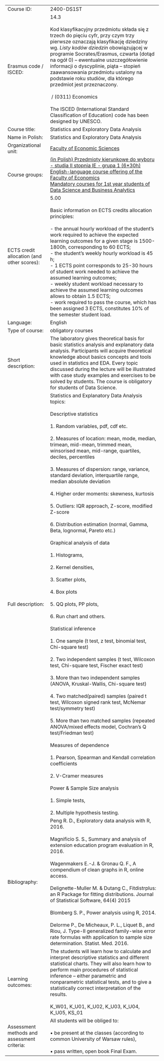 |                                             |                                                                                                                                                                                                                                                                                                                                                                                                                                                                                                                                                                                                                                                                                                                                                                                                                                                                                                                                                                                                                                                                                                                                                                                                                                                                                                                                                                                                                                                                                                                                              |
| ------------------------------------------- | -------------------------------------------------------------------------------------------------------------------------------------------------------------------------------------------------------------------------------------------------------------------------------------------------------------------------------------------------------------------------------------------------------------------------------------------------------------------------------------------------------------------------------------------------------------------------------------------------------------------------------------------------------------------------------------------------------------------------------------------------------------------------------------------------------------------------------------------------------------------------------------------------------------------------------------------------------------------------------------------------------------------------------------------------------------------------------------------------------------------------------------------------------------------------------------------------------------------------------------------------------------------------------------------------------------------------------------------------------------------------------------------------------------------------------------------------------------------------------------------------------------------------------------------- |
| Course ID:                                  | 2400-DS1ST                                                                                                                                                                                                                                                                                                                                                                                                                                                                                                                                                                                                                                                                                                                                                                                                                                                                                                                                                                                                                                                                                                                                                                                                                                                                                                                                                                                                                                                                                                                                   |
| Erasmus code / ISCED:                       | 14.3 <br><br>Kod klasyfikacyjny przedmiotu składa się z trzech do pięciu cyfr, przy czym trzy pierwsze oznaczają klasyfikację dziedziny wg. _Listy kodów dziedzin_ obowiązującej w programie Socrates/Erasmus, czwarta (dotąd na ogół 0) – ewentualne uszczegółowienie informacji o dyscyplinie, piąta – stopień zaawansowania przedmiotu ustalony na podstawie roku studiów, dla którego przedmiot jest przeznaczony.<br><br> / (0311) Economics <br><br>The ISCED (International Standard Classification of Education) code has been designed by UNESCO.                                                                                                                                                                                                                                                                                                                                                                                                                                                                                                                                                                                                                                                                                                                                                                                                                                                                                                                                                                                   |
| Course title:                               | Statistics and Exploratory Data Analysis                                                                                                                                                                                                                                                                                                                                                                                                                                                                                                                                                                                                                                                                                                                                                                                                                                                                                                                                                                                                                                                                                                                                                                                                                                                                                                                                                                                                                                                                                                     |
| Name in Polish:                             | Statistics and Exploratory Data Analysis                                                                                                                                                                                                                                                                                                                                                                                                                                                                                                                                                                                                                                                                                                                                                                                                                                                                                                                                                                                                                                                                                                                                                                                                                                                                                                                                                                                                                                                                                                     |
| Organizational unit:                        | [Faculty of Economic Sciences](https://usosweb.uw.edu.pl/kontroler.php?_action=katalog2/jednostki/pokazJednostke&kod=24000000)                                                                                                                                                                                                                                                                                                                                                                                                                                                                                                                                                                                                                                                                                                                                                                                                                                                                                                                                                                                                                                                                                                                                                                                                                                                                                                                                                                                                               |
| Course groups:                              | [(in Polish) Przedmioty kierunkowe do wyboru - studia II stopnia IE - grupa 1 (6*30h)](https://usosweb.uw.edu.pl/kontroler.php?_action=katalog2/przedmioty/szukajPrzedmiotu&method=faculty_groups&jed_org_kod=24000000&grupaKod=2400-PL2-WKIE1)  <br>[English-language course offering of the Faculty of Economics](https://usosweb.uw.edu.pl/kontroler.php?_action=katalog2/przedmioty/szukajPrzedmiotu&method=faculty_groups&jed_org_kod=24000000&grupaKod=2400-EN-OFFER)  <br>[Mandatory courses for 1st year students of Data Science and Business Analytics](https://usosweb.uw.edu.pl/kontroler.php?_action=katalog2/przedmioty/szukajPrzedmiotu&method=faculty_groups&jed_org_kod=24000000&grupaKod=2400-EN2-DSU1)                                                                                                                                                                                                                                                                                                                                                                                                                                                                                                                                                                                                                                                                                                                                                                                                                    |
| ECTS credit allocation (and other scores):  | 5.00 <br><br>Basic information on ECTS credits allocation principles:<br><br>- the annual hourly workload of the student’s work required to achieve the expected learning outcomes for a given stage is 1500-1800h, corresponding to 60 ECTS;<br>- the student’s weekly hourly workload is 45 h;<br>- 1 ECTS point corresponds to 25-30 hours of student work needed to achieve the assumed learning outcomes;<br>- weekly student workload necessary to achieve the assumed learning outcomes allows to obtain 1.5 ECTS;<br>- work required to pass the course, which has been assigned 3 ECTS, constitutes 10% of the semester student load.                                                                                                                                                                                                                                                                                                                                                                                                                                                                                                                                                                                                                                                                                                                                                                                                                                                                                               |
| Language:                                   | English                                                                                                                                                                                                                                                                                                                                                                                                                                                                                                                                                                                                                                                                                                                                                                                                                                                                                                                                                                                                                                                                                                                                                                                                                                                                                                                                                                                                                                                                                                                                      |
| Type of course:                             | obligatory courses                                                                                                                                                                                                                                                                                                                                                                                                                                                                                                                                                                                                                                                                                                                                                                                                                                                                                                                                                                                                                                                                                                                                                                                                                                                                                                                                                                                                                                                                                                                           |
| Short description:                          | The laboratory gives theoretical basis for basic statistics analysis and explanatory data analysis. Participants will acquire theoretical knowledge about basics concepts and tools used in statistics and EDA. Every topic discussed during the lecture will be illustrated with case study examples and exercises to be solved by students. The course is obligatory for students of Data Science.                                                                                                                                                                                                                                                                                                                                                                                                                                                                                                                                                                                                                                                                                                                                                                                                                                                                                                                                                                                                                                                                                                                                         |
| Full description:                           | Statistics and Explanatory Data Analysis topics:<br><br>Descriptive statistics<br><br>1. Random variables, pdf, cdf etc.<br><br>2. Measures of location: mean, mode, median, trimean, mid-mean, trimmed mean, winsorised mean, mid-range, quartiles, deciles, percentiles<br><br>3. Measures of dispersion: range, variance, standard deviation, interquartile range, median absolute deviation<br><br>4. Higher order moments: skewness, kurtosis<br><br>5. Outliers: IQR approach, Z-score, modified Z-score<br><br>6. Distribution estimation (normal, Gamma, Beta, lognormal, Pareto etc.)<br><br>Graphical analysis of data<br><br>1. Histograms,<br><br>2. Kernel densities,<br><br>3. Scatter plots,<br><br>4. Box plots<br><br>5. QQ plots, PP plots,<br><br>6. Run chart and others.<br><br>Statistical inference<br><br>1. One sample (t test, z test, binomial test, Chi-square test)<br><br>2. Two independent samples (t test, Wilcoxon test, Chi-square test, Fischer exact test)<br><br>3. More than two independent samples (ANOVA, Kruskal-Wallis, Chi-square test)<br><br>4. Two matched(paired) samples (paired t test, Wilcoxon signed rank test, McNemar test/symmetry test)<br><br>5. More than two matched samples (repeated ANOVA/mixed effects model, Cochran’s Q test/Friedman test)<br><br>Measures of dependence<br><br>1. Pearson, Spearman and Kendall correlation coefficients<br><br>2. V-Cramer measures<br><br>Power & Sample Size analysis<br><br>1. Simple tests,<br><br>2. Multiple hypothesis testing. |
| Bibliography:                               | Peng R. D., Exploratory data analysis with R, 2016.<br><br>Magnificio S. S., Summary and analysis of extension education program evaluation in R, 2016.<br><br>Wagenmakers E.-J. & Gronau Q. F., A compendium of clean graphs in R, online access.<br><br>Delignette-Muller M. & Dutang C., Fitdistrplus: an R Package for fitting distributions. Journal of Statistical Software, 64(4) 2015<br><br>Blomberg S. P., Power analysis using R, 2014.<br><br>Delorme P., De Micheaux, P. L., Liquet B., and Riou, J. Type-II generalized family-wise error rate formulas with application to sample size determination. Statist. Med. 2016.                                                                                                                                                                                                                                                                                                                                                                                                                                                                                                                                                                                                                                                                                                                                                                                                                                                                                                     |
| Learning outcomes:                          | The students will learn how to calculate and interpret descriptive statistics and different statistical charts. They will also learn how to perform main procedures of statistical inference – either parametric and nonparametric statistical tests, and to give a statistically correct interpretation of the results.<br><br>K_W01, K_U01, K_U02, K_U03, K_U04, K_U05, KS_01                                                                                                                                                                                                                                                                                                                                                                                                                                                                                                                                                                                                                                                                                                                                                                                                                                                                                                                                                                                                                                                                                                                                                              |
| Assessment methods and assessment criteria: | All students will be obliged to:<br><br>• be present at the classes (according to common University of Warsaw rules),<br><br>• pass written, open book Final Exam.                                                                                                                                                                                                                                                                                                                                                                                                                                                                                                                                                                                                                                                                                                                                                                                                                                                                                                                                                                                                                                                                                                                                                                                                                                                                                                                                                                           |